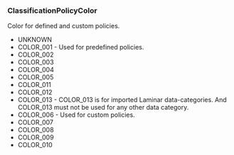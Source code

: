 ### ClassificationPolicyColor
Color for defined and custom policies.

- UNKNOWN
- COLOR_001 - Used for predefined policies.
- COLOR_002
- COLOR_003
- COLOR_004
- COLOR_005
- COLOR_011
- COLOR_012
- COLOR_013 - COLOR_013 is for imported Laminar data-categories.
And COLOR_013 must not be used for any other data category.
- COLOR_006 - Used for custom policies.
- COLOR_007
- COLOR_008
- COLOR_009
- COLOR_010
